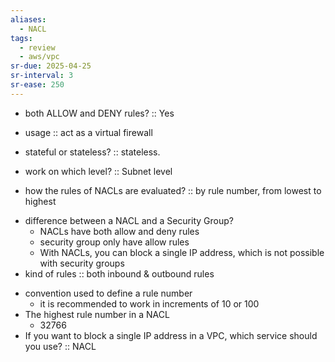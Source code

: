 ```yaml
---
aliases:
  - NACL
tags:
  - review
  - aws/vpc
sr-due: 2025-04-25
sr-interval: 3
sr-ease: 250
---
```

- both ALLOW and DENY rules? :: Yes
<!--SR:!2025-05-03,9,250-->
- usage :: act as a virtual firewall
<!--SR:!2025-05-02,8,250-->
- stateful or stateless? :: stateless.
<!--SR:!2025-05-01,7,250-->
- work on which level? :: Subnet level
<!--SR:!2025-05-02,8,250-->
- how the rules of NACLs are evaluated? :: by rule number, from lowest to highest
<!--SR:!2025-05-02,8,250-->
- difference between a NACL and a Security Group?
    - NACLs have both allow and deny rules
    - security group only have allow rules
    - With NACLs, you can block a single IP address, which is not possible with security groups  
- kind of rules :: both inbound & outbound rules
<!--SR:!2025-05-03,9,250-->
- convention used to define a rule number
    - it is recommended to work in increments of 10 or 100
- The highest rule number in a NACL
    - 32766
- If you want to block a single IP address in a VPC, which service should you use? :: NACL
<!--SR:!2025-05-01,8,250-->